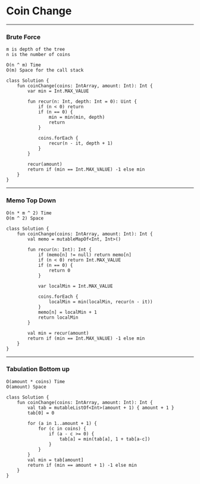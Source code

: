 

# Coin Change

---

### Brute Force
    m is depth of the tree
    n is the number of coins

    O(n ^ m) Time
    O(m) Space for the call stack

    class Solution {
        fun coinChange(coins: IntArray, amount: Int): Int {
            var min = Int.MAX_VALUE

            fun recur(n: Int, depth: Int = 0): Uint {
                if (n < 0) return
                if (n == 0) {
                    min = min(min, depth)
                    return
                }

                coins.forEach {
                    recur(n - it, depth + 1)
                }
            }

            recur(amount)
            return if (min == Int.MAX_VALUE) -1 else min
        }
    }

---

### Memo Top Down

    O(n * m ^ 2) Time
    O(m ^ 2) Space

    class Solution {
        fun coinChange(coins: IntArray, amount: Int): Int {
            val memo = mutableMapOf<Int, Int>()

            fun recur(n: Int): Int {
                if (memo[n] != null) return memo[n]
                if (n < 0) return Int.MAX_VALUE
                if (n == 0) {
                    return 0
                }

                var localMin = Int.MAX_VALUE

                coins.forEach {
                    localMin = min(localMin, recur(n - it))
                }
                memo[n] = localMin + 1
                return localMin
            }

            val min = recur(amount)
            return if (min == Int.MAX_VALUE) -1 else min
        }
    }

---

### Tabulation Bottom up

    O(amount * coins) Time
    O(amount) Space

    class Solution {
        fun coinChange(coins: IntArray, amount: Int): Int {
            val tab = mutableListOf<Int>(amount + 1) { amount + 1 } 
            tab[0] = 0

            for (a in 1..amount + 1) {
                for (c in coins) {
                    if (a - c >= 0) {
                        tab[a] = min(tab[a], 1 + tab[a-c])
                    }
                }
            }
            val min = tab[amount]
            return if (min == amount + 1) -1 else min
        }
    }